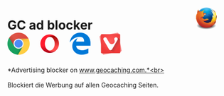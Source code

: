 # GC ad blocker<span> &nbsp; &nbsp; &nbsp; &nbsp; &nbsp; &nbsp; &nbsp; &nbsp; &nbsp; &nbsp; &nbsp; &nbsp; &nbsp; &nbsp; &nbsp; &nbsp; &nbsp; </span> <img src="/images/mozilla_firefox_logo_small.png" title="Mozilla Firefox" alt="Mozilla Firefox"> <span> &nbsp; </span> <img src="/images/google_chrome_logo_small.png" title="Google Chrom" alt="Google Chrom"> <span> &nbsp; </span> <img src="/images/opera_logo_small.png" title="Opera" alt="Opera"> <span> &nbsp; </span> <img src="/images/microsoft_edge_logo_small.png" title="Microsoft Edge" alt="Microsoft Edge"> <span> &nbsp; </span> <img src="/images/vivaldi_logo_small.png" title="Vivaldi" alt="Vivaldi"> 
*Advertising blocker on www.geocaching.com.*<br>
<br>
<br>
Blockiert die Werbung auf allen Geocaching Seiten.
